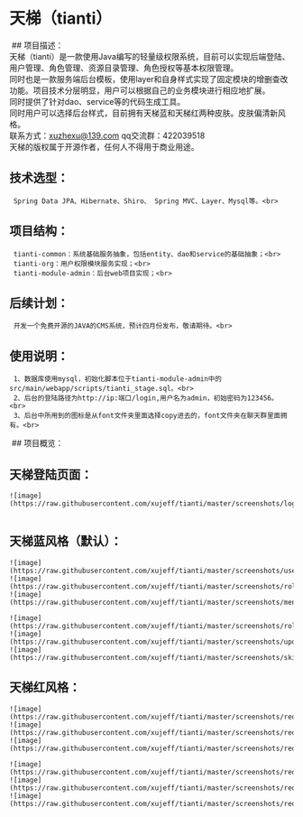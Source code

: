 # 天梯（tianti）
  ## 项目描述：<br>
     天梯（tianti）是一款使用Java编写的轻量级权限系统，目前可以实现后端登陆、用户管理、角色管理、资源目录管理、角色授权等基本权限管理。<br>
     同时也是一款服务端后台模板，使用layer和自身样式实现了固定模块的增删查改功能。项目技术分层明显，用户可以根据自己的业务模块进行相应地扩展。<br>
     同时提供了针对dao、service等的代码生成工具。<br>
     同时用户可以选择后台样式，目前拥有天梯蓝和天梯红两种皮肤。皮肤偏清新风格。<br>
     联系方式：xuzhexu@139.com qq交流群：422039518<br>
     天梯的版权属于开源作者，任何人不得用于商业用途。<br>
  ## 技术选型：<br>
     Spring Data JPA、Hibernate、Shiro、 Spring MVC、Layer、Mysql等。<br>
  ## 项目结构：<br>
     tianti-common：系统基础服务抽象，包括entity、dao和service的基础抽象；<br>
     tianti-org：用户权限模块服务实现；<br>
     tianti-module-admin：后台web项目实现；<br>
  ## 后续计划：<br>
     开发一个免费开源的JAVA的CMS系统，预计四月份发布，敬请期待。<br>
  ## 使用说明：<br>
     1、数据库使用mysql，初始化脚本位于tianti-module-admin中的src/main/webapp/scripts/tianti_stage.sql。<br>
     2、后台的登陆路径为http://ip:端口/login,用户名为admin，初始密码为123456。<br>
     3、后台中所用到的图标是从font文件夹里面选择copy进去的，font文件夹在聊天群里面拥有。<br>
  ## 项目概览：
  ## 天梯登陆页面：
    ![image](https://raw.githubusercontent.com/xujeff/tianti/master/screenshots/login.png)  
  ## 天梯蓝风格（默认）：
    ![image](https://raw.githubusercontent.com/xujeff/tianti/master/screenshots/userlist.png)
    ![image](https://raw.githubusercontent.com/xujeff/tianti/master/screenshots/rolelist.png)
    ![image](https://raw.githubusercontent.com/xujeff/tianti/master/screenshots/menulist.png)                                           
    ![image](https://raw.githubusercontent.com/xujeff/tianti/master/screenshots/roleset.png)
    ![image](https://raw.githubusercontent.com/xujeff/tianti/master/screenshots/updatePwd.png)
    ![image](https://raw.githubusercontent.com/xujeff/tianti/master/screenshots/skin.png)
  ## 天梯红风格：
    ![image](https://raw.githubusercontent.com/xujeff/tianti/master/screenshots/red/userlist.png)
    ![image](https://raw.githubusercontent.com/xujeff/tianti/master/screenshots/red/rolelist.png)
    ![image](https://raw.githubusercontent.com/xujeff/tianti/master/screenshots/red/menulist.png)                                       
    ![image](https://raw.githubusercontent.com/xujeff/tianti/master/screenshots/red/roleSet.png)
    ![image](https://raw.githubusercontent.com/xujeff/tianti/master/screenshots/red/updatePwd.png)
    ![image](https://raw.githubusercontent.com/xujeff/tianti/master/screenshots/red/skin.png)
    
